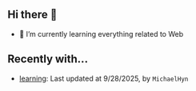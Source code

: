 ## Hi there 👋

- 🌱 I’m currently learning everything related to Web

## Recently with...

<!-- WATCHED_PROJECTS_START_TAG -->
- [learning](https://github.com/hanyaonian/learning/commit/d2ca0d7f237c0aee7a5ce3f1fb9932e90dfe97b2): Last updated at 9/28/2025, by `MichaelHyn`
<!-- WATCHED_PROJECTS_END_TAG -->
